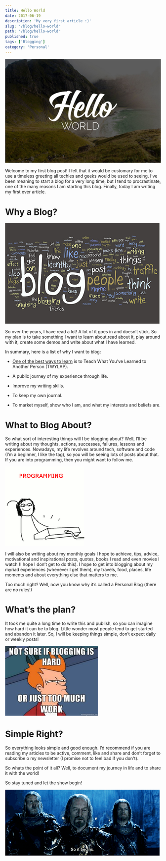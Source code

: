 ```yaml
---
title: Hello World
date: 2017-06-19
description: 'My very first article :)'
slug: '/blog/hello-world'
path: '/blog/hello-world'
published: true
tags: ['Blogging']
category: 'Personal'
---
```


![Hello world](../images/hello-world/hello_world.jpg)

Welcome to my first blog post! I felt that it would be customary for me to use a timeless greeting all techies and geeks would be used to seeing. I’ve been meaning to start a blog for a very long time, but I tend to procrastinate, one of the many reasons I am starting this blog. Finally, today I am writing my first ever article.

# Why a Blog?

![Why blog](../images/hello-world/why_blog.png)

So over the years, I have read a lot! A lot of it goes in and doesn’t stick. So my plan is to take something I want to learn about,read about it, play around with it, create some demos and write about what I have learned.

In summary, here is a list of why I want to blog:

- [One of the best ways to learn](http://psychology.about.com/od/educationalpsychology/tp/effective-learning.htm) is to Teach What You’ve Learned to Another Person (TWYLAP).

- A public journey of my experience through life.

- Improve my writing skills.

- To keep my own journal.

- To market myself, show who I am, and what my interests and beliefs are.

# What to Blog About?

So what sort of interesting things will I be blogging about? Well, I’ll be writing about my thoughts, actions, successes, failures, lessons and experiences. Nowadays, my life revolves around tech, software and code (I’m a beginner, I like the tag), so you will be seeing lots of posts about that. If you are into programming, then you might want to follow me.

![giphy cat](../images/hello-world/programming.gif)

I will also be writing about my monthly goals I hope to achieve, tips, advice, motivational and inspirational posts, quotes, books I read and even movies I watch (I hope I don’t get to do this). I hope to get into blogging about my myriad experiences (whenever I get them), my travels, food, places, life moments and about everything else that matters to me.

Too much right? Well, now you know why it’s called a Personal Blog (there are no rules!)

# What’s the plan?

It took me quite a long time to write this and publish, so you can imagine how hard it can be to blog. Little wonder most people tend to get started and abandon it later. So, I will be keeping things simple, don’t expect daily or weekly posts!

![blogging is hard](../images/hello-world/blog_is_hard.jpeg)

# Simple Right?

So everything looks simple and good enough. I’d recommend if you are reading my articles to be active, comment, like and share and don’t forget to subscribe o my newsletter (I promise not to feel bad if you don't).

So whats the point of it all? Well, to document my journey in life and to share it with the world!

So stay tuned and let the show begin!

![So it begins gif](../images/hello-world/giphy.gif)
